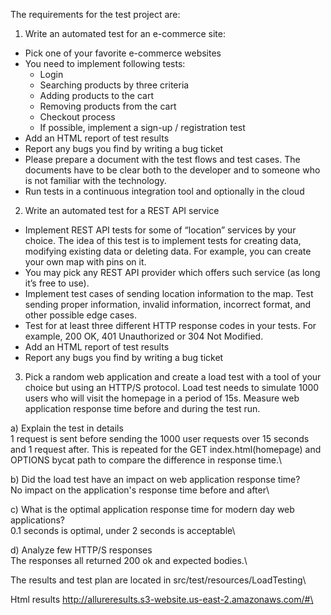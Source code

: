 The requirements for the test project are:
1) Write an automated test for an e-commerce site:
 * Pick one of your favorite e-commerce websites
 * You need to implement following tests:
   * Login
   * Searching products by three criteria
   * Adding products to the cart
   * Removing products from the cart
   * Checkout process
   * If possible, implement a sign-up / registration test
 * Add an HTML report of test results
 * Report any bugs you find by writing a bug ticket
 * Please prepare a document with the test flows and test cases. The documents have to be clear both to the developer and to someone who is not familiar with the technology.
 * Run tests in a continuous integration tool and optionally in the cloud

2) Write an automated test for a REST API service
 * Implement REST API tests for some of “location” services by your choice. The idea of this test is to implement tests for creating data, modifying existing data or deleting data. For example, you can create your own map with pins on it.
 * You may pick any REST API provider which offers such service (as long it’s free to use).
 * Implement test cases of sending location information to the map. Test sending proper information, invalid information, incorrect format, and other possible edge cases.
 * Test for at least three different HTTP response codes in your tests. For example, 200 OK, 401 Unauthorized or 304 Not Modified.
 * Add an HTML report of test results
 * Report any bugs you find by writing a bug ticket

3) Pick a random web application and create a load test with a tool of your choice but using an HTTP/S protocol. Load test needs to simulate 1000 users who will visit the homepage in a period of 15s. Measure web application response time before and during the test run.
  
  a) Explain the test in details\
  1 request is sent before sending the 1000 user requests over 15 seconds and 1 request after. This is repeated for the GET index.html(homepage) and OPTIONS bycat path to compare the difference in response time.\ 

  b) Did the load test have an impact on web application response time?\
  No impact on the application's response time before and after\

  c) What is the optimal application response time for modern day web applications?\
  0.1 seconds is optimal, under 2 seconds is acceptable\

  d) Analyze few HTTP/S responses\
  The responses all returned 200 ok and expected bodies.\

The results and test plan are located in src/test/resources/LoadTesting\

Html results http://allureresults.s3-website.us-east-2.amazonaws.com/#\
